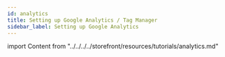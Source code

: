 ```yaml
---
id: analytics
title: Setting up Google Analytics / Tag Manager
sidebar_label: Setting up Google Analytics
---
```

import Content from "../../../../storefront/resources/tutorials/analytics.md"

<Content />